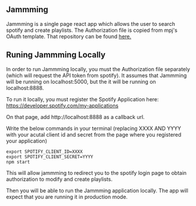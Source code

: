 ## Jammming

Jammming is a single page react app which allows the user to search spotify and create playlists. The Authorization file is copied from mpj's OAuth template. That repository can be found <a href="https://github.com/mpj/oauth-bridge-template.git" target="_blank">here.</a>

## Runing Jammming Locally

In order to run Jammming locally, you must the Authorization file separately (which will request the API token from spotify). It assumes that Jammming will be running on localhost:5000, but the it will be running on localhost:8888.

To run it locally, you must register the Spotify Application here:
https://developer.spotify.com/my-applications

On that page, add http://localhost:8888 as a callback url.

Write the below commands in your terminal (replacing XXXX AND YYYY with your acutal client id and secret from the page where you registered your application)

```
export SPOTIFY_CLIENT_ID=XXXX
export SPOTIFY_CLIENT_SECRET=YYYY
npm start
```

This will allow jammming to redirect you to the spotify login page to obtain authorization to modify and create playlists. 

Then you will be able to run the Jammming application locally. The app will expect that you are running it in production mode. 


